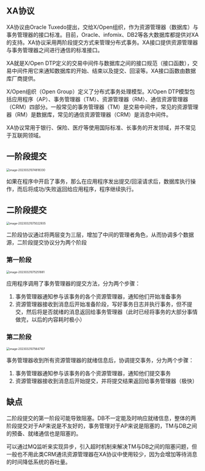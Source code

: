 ## XA协议

XA协议由Oracle Tuxedo提出，交给X/Open组织，作为资源管理器（数据库）与事务管理器的接口标准。目前，Oracle、infomix、DB2等各大数据库都提供对XA的支持。XA协议采用两阶段提交方式来管理分布式事务。XA接口提供资源管理器与事务管理器之间进行通信的标准接口。

XA就是X/Open DTP定义的交易中间件与数据库之间的接口规范（接口函数），交易中间件用它来通知数据库的开始、结束以及提交、回滚等。XA接口函数由数据库厂商提供。

X/Open组织（Open Group）定义了分布式事务处理模型。X/Open DTP模型包括应用程序（AP）、事务管理器（TM）、资源管理器（RM）、通信资源管理器（CRM）四部分。一般常见的事务管理器（TM）是交易中间件，常见的资源管理器（RM）是数据库，常见的通信资源管理器（CRM）是消息中间件。

XA协议常用于银行、保险、医疗等使用国际标准、长事务的开发领域，并不常见于互联网领域。

## 一阶段提交

<img src="https://picgo-1304850123.cos.ap-guangzhou.myqcloud.com/image-20230321074818330.png" alt="image-20230321074818330" style="zoom:50%;" />

如果在程序中开启了事务，那么在应用程序发出提交/回滚请求后，数据库执行操作，而后将成功/失败返回给应用程序，程序继续执行。

## 二阶段提交

<img src="https://picgo-1304850123.cos.ap-guangzhou.myqcloud.com/image-20230321075022935.png" alt="image-20230321075022935" style="zoom:50%;" />

二阶段协议通过将两层变为三层，增加了中间的管理者角色，从而协调多个数据源，二阶段提交协议分为两个阶段

### 第一阶段

<img src="https://picgo-1304850123.cos.ap-guangzhou.myqcloud.com/image-20230321075251881.png" alt="image-20230321075251881" style="zoom:50%;" />

应用程序调用了事务管理器的提交方法，分为两个步骤：

1. 事务管理器通知参与该事务的各个资源管理器，通知他们开始准备事务
2. 资源管理器接收到消息后开始准备阶段，写好事务日志并执行事务，但不提交，然后将是否就绪的消息返回给事务管理器（此时已经将事务的大部分事情做完，以后的内容耗时极小）

### 第二阶段

<img src="https://picgo-1304850123.cos.ap-guangzhou.myqcloud.com/image-20230321075647107.png" alt="image-20230321075647107" style="zoom:50%;" />

事务管理器收到所有资源管理器的就绪信息后，协调提交事务，分为两个步骤：

1. 事务管理器通知参与该事务的各个资源管理器，通知他们提交事务
2. 资源管理器接收到消息后开始提交，并将提交结果返回给事务管理器（极快）

## 缺点

二阶段提交的第一阶段可能导致阻塞。DB不一定能及时响应就绪信息，整体的两阶段提交对于AP来说是不友好的，事务管理对于AP来说是阻塞的，TM与DB之间的预备、就绪通信也是阻塞的。

可以通过MQ监听来实现异步，引入超时机制来解决TM与DB之间的阻塞问题，但一般也不用此类CRM通讯资源管理器在XA协议中使用较少，因为会增加等待消息的时间降低系统的吞吐量。